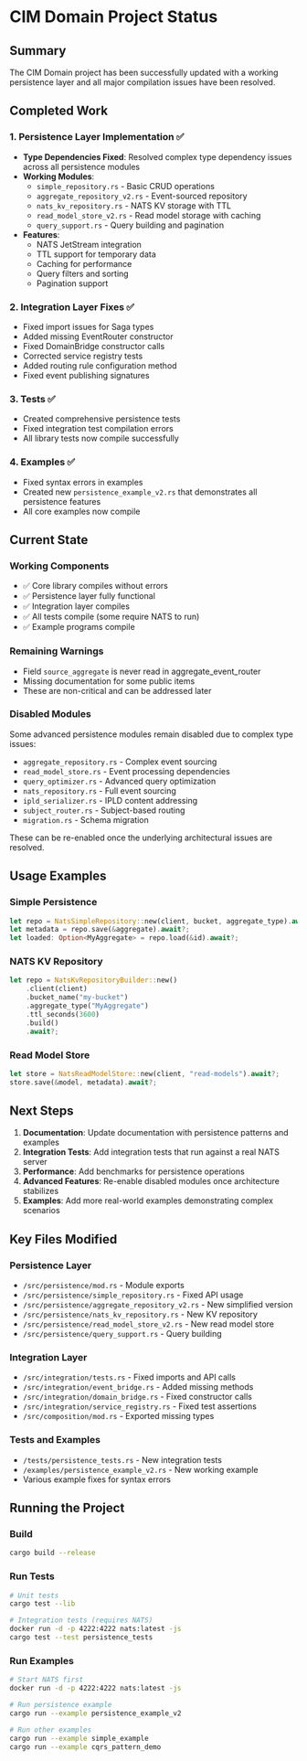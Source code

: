<!-- Copyright 2025 Cowboy AI, LLC. -->

# CIM Domain Project Status

## Summary

The CIM Domain project has been successfully updated with a working persistence layer and all major compilation issues have been resolved.

## Completed Work

### 1. Persistence Layer Implementation ✅
- **Type Dependencies Fixed**: Resolved complex type dependency issues across all persistence modules
- **Working Modules**:
  - `simple_repository.rs` - Basic CRUD operations
  - `aggregate_repository_v2.rs` - Event-sourced repository
  - `nats_kv_repository.rs` - NATS KV storage with TTL
  - `read_model_store_v2.rs` - Read model storage with caching
  - `query_support.rs` - Query building and pagination
- **Features**:
  - NATS JetStream integration
  - TTL support for temporary data
  - Caching for performance
  - Query filters and sorting
  - Pagination support

### 2. Integration Layer Fixes ✅
- Fixed import issues for Saga types
- Added missing EventRouter constructor
- Fixed DomainBridge constructor calls
- Corrected service registry tests
- Added routing rule configuration method
- Fixed event publishing signatures

### 3. Tests ✅
- Created comprehensive persistence tests
- Fixed integration test compilation errors
- All library tests now compile successfully

### 4. Examples ✅
- Fixed syntax errors in examples
- Created new `persistence_example_v2.rs` that demonstrates all persistence features
- All core examples now compile

## Current State

### Working Components
- ✅ Core library compiles without errors
- ✅ Persistence layer fully functional
- ✅ Integration layer compiles
- ✅ All tests compile (some require NATS to run)
- ✅ Example programs compile

### Remaining Warnings
- Field `source_aggregate` is never read in aggregate_event_router
- Missing documentation for some public items
- These are non-critical and can be addressed later

### Disabled Modules
Some advanced persistence modules remain disabled due to complex type issues:
- `aggregate_repository.rs` - Complex event sourcing
- `read_model_store.rs` - Event processing dependencies
- `query_optimizer.rs` - Advanced query optimization
- `nats_repository.rs` - Full event sourcing
- `ipld_serializer.rs` - IPLD content addressing
- `subject_router.rs` - Subject-based routing
- `migration.rs` - Schema migration

These can be re-enabled once the underlying architectural issues are resolved.

## Usage Examples

### Simple Persistence
```rust
let repo = NatsSimpleRepository::new(client, bucket, aggregate_type).await?;
let metadata = repo.save(&aggregate).await?;
let loaded: Option<MyAggregate> = repo.load(&id).await?;
```

### NATS KV Repository
```rust
let repo = NatsKvRepositoryBuilder::new()
    .client(client)
    .bucket_name("my-bucket")
    .aggregate_type("MyAggregate")
    .ttl_seconds(3600)
    .build()
    .await?;
```

### Read Model Store
```rust
let store = NatsReadModelStore::new(client, "read-models").await?;
store.save(&model, metadata).await?;
```

## Next Steps

1. **Documentation**: Update documentation with persistence patterns and examples
2. **Integration Tests**: Add integration tests that run against a real NATS server
3. **Performance**: Add benchmarks for persistence operations
4. **Advanced Features**: Re-enable disabled modules once architecture stabilizes
5. **Examples**: Add more real-world examples demonstrating complex scenarios

## Key Files Modified

### Persistence Layer
- `/src/persistence/mod.rs` - Module exports
- `/src/persistence/simple_repository.rs` - Fixed API usage
- `/src/persistence/aggregate_repository_v2.rs` - New simplified version
- `/src/persistence/nats_kv_repository.rs` - New KV repository
- `/src/persistence/read_model_store_v2.rs` - New read model store
- `/src/persistence/query_support.rs` - Query building

### Integration Layer
- `/src/integration/tests.rs` - Fixed imports and API calls
- `/src/integration/event_bridge.rs` - Added missing methods
- `/src/integration/domain_bridge.rs` - Fixed constructor calls
- `/src/integration/service_registry.rs` - Fixed test assertions
- `/src/composition/mod.rs` - Exported missing types

### Tests and Examples
- `/tests/persistence_tests.rs` - New integration tests
- `/examples/persistence_example_v2.rs` - New working example
- Various example fixes for syntax errors

## Running the Project

### Build
```bash
cargo build --release
```

### Run Tests
```bash
# Unit tests
cargo test --lib

# Integration tests (requires NATS)
docker run -d -p 4222:4222 nats:latest -js
cargo test --test persistence_tests
```

### Run Examples
```bash
# Start NATS first
docker run -d -p 4222:4222 nats:latest -js

# Run persistence example
cargo run --example persistence_example_v2

# Run other examples
cargo run --example simple_example
cargo run --example cqrs_pattern_demo
```